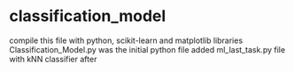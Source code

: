 # classification_model
compile this file with python, scikit-learn and matplotlib libraries
Classification_Model.py was the initial python file added ml_last_task.py file with kNN classifier after
